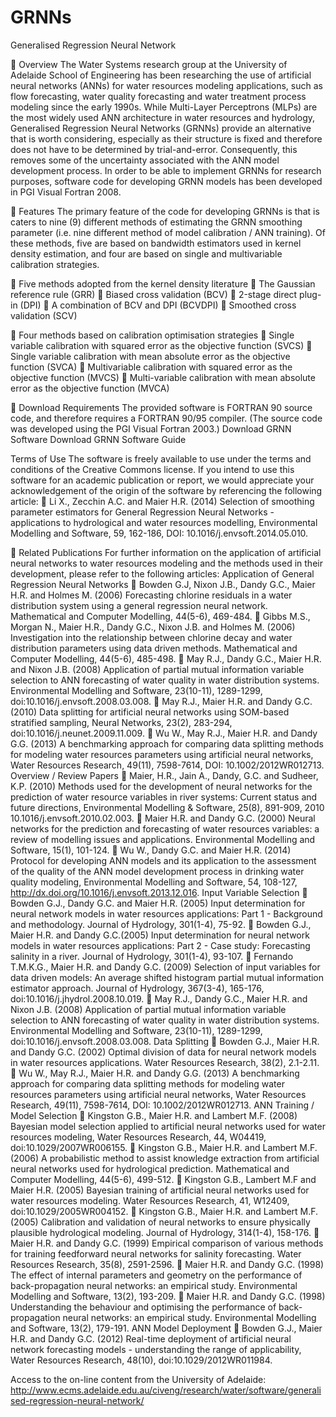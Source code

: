 GRNNs
=====

Generalised Regression Neural Network

	Overview
The Water Systems research group at the University of Adelaide School of Engineering has been researching the use of artificial neural networks (ANNs) for water resources modeling applications, such as flow forecasting, water quality forecasting and water treatment process modeling since the early 1990s. While Multi-Layer Perceptrons (MLPs) are the most widely used ANN architecture in water resources and hydrology, Generalised Regression Neural Networks (GRNNs) provide an alternative that is worth considering, especially as their structure is fixed and therefore does not have to be determined by trial-and-error. Consequently, this removes some of the uncertainty associated with the ANN model development process. In order to be able to implement GRNNs for research purposes, software code for developing GRNN models has been developed in PGI Visual Fortran 2008.



	Features
The primary feature of the code for developing GRNNs is that is caters to nine (9) different methods of estimating the GRNN smoothing parameter (i.e. nine different method of model calibration / ANN training). Of these methods, five are based on bandwidth estimators used in kernel density estimation, and four are based on single and multivariable calibration strategies.

	Five methods adopted from the kernel density literature 
	The Gaussian reference rule (GRR)
	Biased cross validation (BCV)
	2-stage direct plug-in (DPI) 
	A combination of BCV and DPI (BCVDPI)
	Smoothed cross validation (SCV)

	Four methods based on calibration optimisation strategies 
	Single variable calibration with squared error as the objective function (SVCS)
	Single variable calibration with mean absolute error as the objective function (SVCA)
	Multivariable calibration with squared error as the objective function (MVCS)
	Multi-variable calibration with mean absolute error as the objective function (MVCA)



	Download
Requirements
The provided software is FORTRAN 90 source code, and therefore requires a FORTRAN 90/95 compiler. (The source code was developed using the PGI Visual Fortran 2003.)
Download
GRNN Software
Download
GRNN Software Guide



Terms of Use
The software is freely available to use under the terms and conditions of the Creative Commons license. If you intend to use this software for an academic publication or report, we would appreciate your acknowledgement of the origin of the software by referencing the following article:
	Li X., Zecchin A.C. and Maier H.R. (2014) Selection of smoothing parameter estimators for General Regression Neural Networks - applications to hydrological and water resources modelling, Environmental Modelling and Software, 59, 162-186,  DOI: 10.1016/j.envsoft.2014.05.010.



	Related Publications
For further information on the application of artificial neural networks to water resources modeling and the methods used in their development, please refer to the following articles:
Application of General Regression Neural Networks
	Bowden G.J, Nixon J.B., Dandy G.C., Maier H.R. and Holmes M. (2006) Forecasting chlorine residuals in a water distribution system using a general regression neural network. Mathematical and Computer Modelling, 44(5-6), 469-484.
	Gibbs M.S., Morgan N., Maier H.R., Dandy G.C., Nixon J.B. and Holmes M. (2006) Investigation into the relationship between chlorine decay and water distribution parameters using data driven methods. Mathematical and Computer Modelling, 44(5-6), 485-498.
	May R.J., Dandy G.C., Maier H.R. and Nixon J.B. (2008) Application of partial mutual information variable selection to ANN forecasting of water quality in water distribution systems. Environmental Modelling and Software, 23(10-11), 1289-1299, doi:10.1016/j.envsoft.2008.03.008.
	May R.J., Maier H.R. and Dandy G.C. (2010) Data splitting for artificial neural networks using SOM-based stratified sampling, Neural Networks, 23(2), 283-294, doi:10.1016/j.neunet.2009.11.009.
	Wu W., May R.J., Maier H.R. and Dandy G.G. (2013) A benchmarking approach for comparing data splitting methods for modeling water resources parameters using artificial neural networks, Water Resources Research, 49(11), 7598-7614, DOI: 10.1002/2012WR012713.
Overview / Review Papers
	Maier, H.R., Jain A., Dandy, G.C. and Sudheer, K.P. (2010) Methods used for the development of neural networks for the prediction of water resource variables in river systems: Current status and future directions, Environmental Modelling & Software, 25(8), 891-909, 2010 10.1016/j.envsoft.2010.02.003.
	Maier H.R. and Dandy G.C. (2000) Neural networks for the prediction and forecasting of water resources variables: a review of modelling issues and applications. Environmental Modelling and Software, 15(1), 101-124.
	Wu W., Dandy G.C. and Maier H.R. (2014) Protocol for developing ANN models and its application to the assessment of the quality of the ANN model development process in drinking water quality modeling, Environmental Modelling and Software, 54, 108-127, http://dx.doi.org/10.1016/j.envsoft.2013.12.016.
Input Variable Selection
	Bowden G.J., Dandy G.C. and Maier H.R. (2005) Input determination for neural network models in water resources applications: Part 1 - Background and methodology. Journal of Hydrology, 301(1-4), 75-92.
	Bowden G.J., Maier H.R. and Dandy G.C.(2005) Input determination for neural network models in water resources applications: Part 2 - Case study: Forecasting salinity in a river. Journal of Hydrology, 301(1-4), 93-107.
	Fernando T.M.K.G., Maier H.R. and Dandy G.C. (2009) Selection of input variables for data driven models: An average shifted histogram partial mutual information estimator approach. Journal of Hydrology, 367(3-4), 165-176, doi:10.1016/j.jhydrol.2008.10.019.
	May R.J., Dandy G.C., Maier H.R. and Nixon J.B. (2008) Application of partial mutual information variable selection to ANN forecasting of water quality in water distribution systems. Environmental Modelling and Software, 23(10-11), 1289-1299, doi:10.1016/j.envsoft.2008.03.008.
Data Splitting
	Bowden G.J., Maier H.R. and Dandy G.C. (2002) Optimal division of data for neural network models in water resources applications. Water Resources Research, 38(2), 2.1-2.11.
	Wu W., May R.J., Maier H.R. and Dandy G.G. (2013) A benchmarking approach for comparing data splitting methods for modeling water resources parameters using artificial neural networks, Water Resources Research, 49(11), 7598-7614, DOI: 10.1002/2012WR012713.
ANN Training / Model Selection
	Kingston G.B., Maier H.R. and Lambert M.F. (2008) Bayesian model selection applied to artificial neural networks used for water resources modeling, Water Resources Research, 44, W04419, doi:10.1029/2007WR006155.
	Kingston G.B., Maier H.R. and Lambert M.F. (2006) A probabilistic method to assist knowledge extraction from artificial neural networks used for hydrological prediction. Mathematical and Computer Modelling, 44(5-6), 499-512.
	Kingston G.B., Lambert M.F and Maier H.R. (2005) Bayesian training of artificial neural networks used for water resources modeling. Water Resources Research, 41, W12409, doi:10.1029/2005WR004152.
	Kingston G.B., Maier H.R. and Lambert M.F. (2005) Calibration and validation of neural networks to ensure physically plausible hydrological modeling. Journal of Hydrology, 314(1-4), 158-176.
	Maier H.R. and Dandy G.C. (1999) Empirical comparison of various methods for training feedforward neural networks for salinity forecasting. Water Resources Research, 35(8), 2591-2596.
	Maier H.R. and Dandy G.C. (1998) The effect of internal parameters and geometry on the performance of back-propagation neural networks: an empirical study. Environmental Modelling and Software, 13(2), 193-209.
	Maier H.R. and Dandy G.C. (1998) Understanding the behaviour and optimising the performance of back-propagation neural networks: an empirical study. Environmental Modelling and Software, 13(2), 179-191.
ANN Model Deployment
	Bowden G.J., Maier H.R. and Dandy G.C. (2012) Real-time deployment of artificial neural network forecasting models - understanding the range of applicability, Water Resources Research, 48(10), doi:10.1029/2012WR011984.



Access to the on-line content from the University of Adelaide:
http://www.ecms.adelaide.edu.au/civeng/research/water/software/generalised-regression-neural-network/
